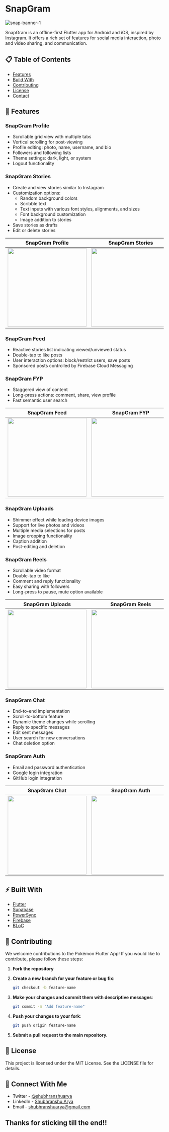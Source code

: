 # SnapGram
![snap-banner-1](https://github.com/user-attachments/assets/bf6f24bf-5bd3-43bc-a4c7-a4d23333a259)


SnapGram is an offline-first Flutter app for Android and iOS, inspired by Instagram. It offers a rich set of features for social media interaction, photo and video sharing, and communication.

## 📋 Table of Contents
- [Features](#-features)
- [Build With](#%EF%B8%8F-built-with)
- [Contributing](#-contributing)
- [License](#-license)
- [Contact](#-connect-with-me)

## 🎉 Features

### SnapGram Profile
- Scrollable grid view with multiple tabs
- Vertical scrolling for post-viewing
- Profile editing: photo, name, username, and bio
- Followers and following lists
- Theme settings: dark, light, or system
- Logout functionality

### SnapGram Stories
- Create and view stories similar to Instagram
- Customization options:
  - Random background colors
  - Scribble text
  - Text inputs with various font styles, alignments, and sizes
  - Font background customization
  - Image addition to stories
- Save stories as drafts
- Edit or delete stories

| SnapGram Profile | SnapGram Stories |
| --- | --- |
| <img src="https://github.com/user-attachments/assets/9b28e540-3298-406a-b7e6-2c8164467514" width="250" /> | <img src="https://github.com/user-attachments/assets/4959f764-1fda-4525-9ef4-8a5aa4343a64" width="250" />  | 

### SnapGram Feed
- Reactive stories list indicating viewed/unviewed status
- Double-tap to like posts
- User interaction options: block/restrict users, save posts
- Sponsored posts controlled by Firebase Cloud Messaging

### SnapGram FYP
- Staggered view of content
- Long-press actions: comment, share, view profile
- Fast semantic user search

| SnapGram Feed | SnapGram FYP |
| --- | --- |
| <img src="https://github.com/user-attachments/assets/954615bc-8383-4f11-b813-3816f88173f3" width="250" /> | <img src="https://github.com/user-attachments/assets/762c615c-b6eb-492f-8927-ac3ad0887024" width="250" />  |

### SnapGram Uploads
- Shimmer effect while loading device images
- Support for live photos and videos
- Multiple media selections for posts
- Image cropping functionality
- Caption addition
- Post-editing and deletion

### SnapGram Reels
- Scrollable video format
- Double-tap to like
- Comment and reply functionality
- Easy sharing with followers
- Long-press to pause, mute option available

| SnapGram Uploads | SnapGram Reels |
| --- | --- |
| <img src="https://github.com/user-attachments/assets/158e1936-3b27-49b9-ac93-ccb88c023e9e" width="250" /> | <img src="https://github.com/user-attachments/assets/48347d38-0ac4-4d75-9bcf-9410f0a22161" width="250" />  |

### SnapGram Chat
- End-to-end implementation
- Scroll-to-bottom feature
- Dynamic theme changes while scrolling
- Reply to specific messages
- Edit sent messages
- User search for new conversations
- Chat deletion option

### SnapGram Auth
- Email and password authentication
- Google login integration
- GitHub login integration

| SnapGram Chat | SnapGram Auth |
| --- | --- |
| <img src="https://github.com/user-attachments/assets/67c03eea-7ffa-47b4-a596-5574691fc755" width="250" /> | <img src="https://github.com/user-attachments/assets/fafcd165-145f-45c3-97ee-e346667ec836" width="250" />  |

## ⚡️ Built With

- [Flutter](https://flutter.dev/)
- [Supabase](https://supabase.com/)
- [PowerSync](https://www.powersync.com/)
- [Firebase](https://firebase.google.com/)
- [BLoC](https://bloclibrary.dev/)

## 🤝 Contributing

We welcome contributions to the Pokémon Flutter App! If you would like to contribute, please follow these steps:

1. **Fork the repository**

2. **Create a new branch for your feature or bug fix**:
   ```bash
   git checkout -b feature-name

3. **Make your changes and commit them with descriptive messages**:
   ```bash
   git commit -m "Add feature-name"

4. **Push your changes to your fork**:
   ```bash
   git push origin feature-name

5. **Submit a pull request to the main repository.**

## 📄 License

This project is licensed under the MIT License. See the LICENSE file for details.

## 💭 Connect With Me
* Twitter - [@shubhranshuarya](https://twitter.com/shubhranshuarya)
* LinkedIn - [Shubhranshu Arya](https://www.linkedin.com/in/shubhranshu-arya/)
* Email - [shubhranshuarya@gmail.com](shubhranshuarya@gmail.com)

## Thanks for sticking till the end!!
